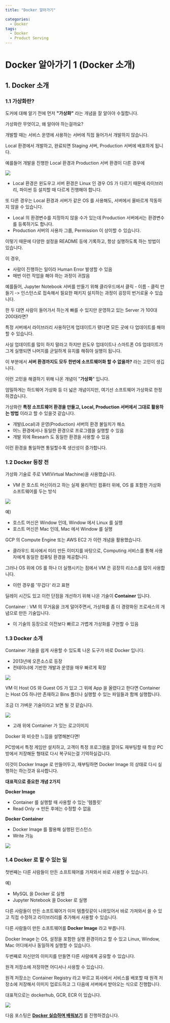 ```yaml
---
title: "Docker 알아가기"

categories:
  - Docker
tags:
  - Docker
  - Product Serving
---
```


# Docker 알아가기 1 (Docker 소개)

## 1. Docker 소개

### 1.1 가상화란?

도커에 대해 알기 전에 먼저 **"가상화"** 라는 개념을 잘 알아야 수월합니다.

가상화란 무엇이고, 왜 알아야 하는걸까요?

개발할 때는 서비스 운영에 사용하는 서버에 직접 들어가서 개발하지 않습니다.

Local 환경에서 개발하고, 완료되면 Staging 서버, Production 서버에 배포하게 됩니다.

예를들어 개발을 진행한 Local 환경과 Production 서버 환경이 다른 경우에

![](../../../assets/images/information/4ac521de.png)

- Local 환경은 윈도우고 서버 환경은 Linux 인 경우 OS 가 다르기 때문에 라이브러리,
파이썬 등 설치할 때 다르게 진행해야 합니다.

또 다른 경우는 Local 환경과 서버가 같은 OS 를 사용해도, 서버에서 올바르게 작동하지 않을 수 있습니다.

- Local 의 환경변수를 지정하지 않을 수가 있는데 Production 서버에서는 환경변수를 등록하기도 합니다.
- Production 서버의 사용자 그룹, Permission 이 상이할 수 있습니다.

이렇기 때문에 다양한 설정을 README 등에 기록하고, 항상 실행하도록 하는 방법이 있습니다.

이 경우,

- 사람이 진행하는 일이라 Human Error 발생할 수 있음
- 매번 이런 작업을 해야 하는 과정이 귀찮음

예를들어, Jupyter Notebook 서버를 만들기 위해 클라우드에서 클릭 - 이름 - 클릭 만들기 -> 
인스턴스로 접속해서 필요한 패키지 설치하는 과정이 굉장히 번거로울 수 있습니다.

한 두 대면 사람이 들어가서 하는게 빠를 수 있지만 운영하고 있는 Server 가 100대 200대라면?

특정 서버에서 라이브러리 사용하던게 업데이트가 됐다면 모든 곳에 다 업데이트를 해야할 수 있습니다.

사실 업데이트를 많이 하지 말라고 하지만 윈도우 업데이트나 스마트폰 OS 업데이트가 그게 실행되면
나머지를 균일하게 유지를 해줘야 실행이 됩니다.

이 부분에서 **서버 환경까지도 모두 한번에 소프트웨어화 할 수 없을까?** 라는 고민이 생깁니다.

이런 고민을 해결하기 위해 나온 개념이 "**가상화**" 입니다.

엄밀하게는 하드웨어 가상화 등 더 넓은 개념이지만, 여기선 소프트웨어 가상화로 한정하겠습니다.

가상화란 **특정 소프트웨어 환경을 만들고, Local, Production 서버에서 그대로 활용하는 방법** 
이라고 할 수 있을것 같습니다.

- 개발(Local)과 운영(Production) 서버의 환경 불일치가 해소
- 어느 환경에서나 동일한 환경으로 프로그램을 실행할 수 있음
- 개발 외에 Researh 도 동일한 환경을 사용할 수 있음

이런 환경을 통일하면 통일할수록 생산성이 증가합니다.

### 1.2 Docker 등장 전

가상화 기술로 주로 VM(Virtual Machine)을 사용했습니다.

- VM 은 호스트 머신이라고 하는 실제 물리적인 컴퓨터 위에, OS 를 포함한 가상화 소프트웨어를 두는 
방식

![](../../../assets/images/information/687699b5.png)

예)
- 호스트 머신은 Window 인데, Window 에서 Linux 를 실행
- 호스트 머신은 Mac 인데, Mac 에서 Window 를 실행

GCP 의 Compute Engine 또는 AWS EC2 가 이런 개념을 활용했습니다.

- 클라우드 회사에서 미리 만든 이미지를 바탕으로, Computing 서비스를 통해 사용자에게 동일한 
컴퓨팅 환경을 제공합니다.

그러나 OS 위에 OS 를 하나 더 실행시키는 점에서 VM 은 굉장히 리소스를 많이 사용합니다.

- 이런 경우를 '무겁다' 라고 표현

딜레이 시간도 있고 이런 단점을 개선하기 위해 나온 기술이 **Container** 입니다. 

Container : VM 의 무거움을 크게 덜어주면서, 가상화를 좀 더 경량화된 프로세스의 개념으로 만든 기술입니다.

- 이 기술의 등장으로 이전보다 빠르고 가볍게 가상화를 구현할 수 있음

### 1.3 Docker 소개

Container 기술을 쉽게 사용할 수 있도록 나온 도구가 바로 Docker 입니다.

- 2013년에 오픈소스로 등장
- 컨테이너에 기반한 개발과 운영을 매우 빠르게 확장

![](../../../assets/images/information/93949a0e.png)

VM 이 Host OS 와 Guest OS 가 있고 그 위에 App 을 올렸다고 한다면 Container 는 Host OS 하나만 존재하고
Bins 폴더나 실행할 수 있는 파일들과 함께 실행합니다.

조금 더 가벼운 기술이라고 보면 될 것 같습니다.

![](../../../assets/images/information/6b18944c.png)

- 고래 위에 Container 가 있는 로고이미지

Docker 와 비슷한 느낌을 설명해본다면!

PC방에서 특정 게임만 설치하고, 고객이 특정 프로그램을 깔아도 재부팅할 때 항상 PC방에서 저장해둔
형태로 다시 복구되는걸 기억하실겁니다.

이것이 Docker Image 로 만들어두고, 재부팅하면 Docker Image 의 상태로 다시 실행하는 하는것과 유사합니다.

**대표적으로 중요한 개념 2가지**

**Docker Image**

- Container 를 실행할 때 사용할 수 있는 '템플릿'
- Read Only -> 만든 후에는 수정할 수 없음

**Docker Container**

- Docker Image 를 활용해 실행된 인스턴스
- Write 가능

![](../../../assets/images/information/ec28c813.png)

### 1.4 Docker 로 할 수 있는 일

첫번째는 다른 사람들이 만든 소프트웨어를 가져와서 바로 사용할 수 있습니다.

예)

- MySQL 을 Docker 로 실행
- Jupyter Notebook 을 Docker 로 실행

다른 사람들이 만든 소프트웨어가 이미 템플릿같이 나와있어서 바로 가져와서 쓸 수 있고 직접 수정하고
라이브러리를 추가해서 사용할 수 있습니다.

다른 사람들이 만든 소프트웨어를 **Docker Image** 라고 부릅니다.

Docker Image 는 OS, 설정을 포함한 실행 환경이라고 할 수 있고 Linux, Window, Mac 어디에서나 동일하게
실행할 수 있습니다.

두번째로 자신만의 이미지를 만들면 다른 사람에게 공유할 수 있습니다.

원격 저장소에 저장하면 어디서나 사용할 수 있습니다.

원격 저장소는 Container Registry 라고 부르고 회사에서 서비스를 배포할 때 원격 저장소에 저장해서
이미지 업로드하고 그 다음에 서버에서 받아오는 식으로 진행합니다.

대표적으로는 dockerhub, GCR, ECR 이 있습니다.

![](../../../assets/images/information/98a3209e.png)

다음 포스팅은 **[Docker 실습하며 배워보기](https://raki-1203.github.io/docker/Docker2/)** 를 진행하겠습니다. 





